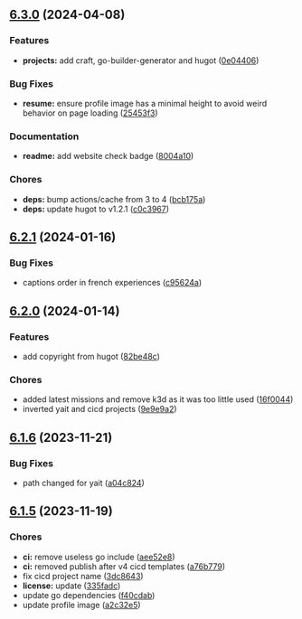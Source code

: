 ## [6.3.0](https://github.com/kilianpaquier/kilianpaquier.github.io/compare/v6.2.1...v6.3.0) (2024-04-08)


### Features

* **projects:** add craft, go-builder-generator and hugot ([0e04406](https://github.com/kilianpaquier/kilianpaquier.github.io/commit/0e04406b5154c7b8897b2371c5446398b3ef5679))


### Bug Fixes

* **resume:** ensure profile image has a minimal height to avoid weird behavior on page loading ([25453f3](https://github.com/kilianpaquier/kilianpaquier.github.io/commit/25453f3f31e00076c8147d90a356d638e176b0f8))


### Documentation

* **readme:** add website check badge ([8004a10](https://github.com/kilianpaquier/kilianpaquier.github.io/commit/8004a10d5c9a477a3cbe0c47b10bdcfcbb56ed9a))


### Chores

* **deps:** bump actions/cache from 3 to 4 ([bcb175a](https://github.com/kilianpaquier/kilianpaquier.github.io/commit/bcb175a3b193b661398445badb5720749bc67db4))
* **deps:** update hugot to v1.2.1 ([c0c3967](https://github.com/kilianpaquier/kilianpaquier.github.io/commit/c0c396791806752a12fc2434d0130ee653d10add))

## [6.2.1](https://gitlab.com/kilianpaquier/kilianpaquier.gitlab.io/compare/v6.2.0...v6.2.1) (2024-01-16)


### Bug Fixes

* captions order in french experiences ([c95624a](https://gitlab.com/kilianpaquier/kilianpaquier.gitlab.io/commit/c95624a252cab3c570edf851555cef9e73f77810))

## [6.2.0](https://gitlab.com/kilianpaquier/kilianpaquier.gitlab.io/compare/v6.1.6...v6.2.0) (2024-01-14)


### Features

* add copyright from hugot ([82be48c](https://gitlab.com/kilianpaquier/kilianpaquier.gitlab.io/commit/82be48c132888293ff71004c82ad9763ab94085c))


### Chores

* added latest missions and remove k3d as it was too little used ([16f0044](https://gitlab.com/kilianpaquier/kilianpaquier.gitlab.io/commit/16f0044937bafa5f606d2c27a7dbbdd6a8a8e734))
* inverted yait and cicd projects ([9e9e9a2](https://gitlab.com/kilianpaquier/kilianpaquier.gitlab.io/commit/9e9e9a253f798cb85a3fad8e9da755e1e5f7441e))

## [6.1.6](https://gitlab.com/kilianpaquier/kilianpaquier.gitlab.io/compare/v6.1.5...v6.1.6) (2023-11-21)


### Bug Fixes

* path changed for yait ([a04c824](https://gitlab.com/kilianpaquier/kilianpaquier.gitlab.io/commit/a04c8240d9ca07e0d83f59a6086ade021f7187b2))

## [6.1.5](https://gitlab.com/kilianpaquier/kilianpaquier.gitlab.io/compare/v6.1.4...v6.1.5) (2023-11-19)


### Chores

* **ci:** remove useless go include ([aee52e8](https://gitlab.com/kilianpaquier/kilianpaquier.gitlab.io/commit/aee52e8a5122a514a4a4c8cfb213ba99a7c29ff8))
* **ci:** removed publish after v4 cicd templates ([a76b779](https://gitlab.com/kilianpaquier/kilianpaquier.gitlab.io/commit/a76b779a0b55aa34ab9f5fae74a23664c1b8c5ed))
* fix cicd project name ([3dc8643](https://gitlab.com/kilianpaquier/kilianpaquier.gitlab.io/commit/3dc864314de17e9ebcf4310de04000cd6ac4d806))
* **license:** update ([335fadc](https://gitlab.com/kilianpaquier/kilianpaquier.gitlab.io/commit/335fadc2e2debb898df20dd6ae4a1e0234c1964c))
* update go dependencies ([f40cdab](https://gitlab.com/kilianpaquier/kilianpaquier.gitlab.io/commit/f40cdaba0e3dd59f9897f07ff7e4502fd42629c9))
* update profile image ([a2c32e5](https://gitlab.com/kilianpaquier/kilianpaquier.gitlab.io/commit/a2c32e5ff4519dfc385ee8abd67cc169fb6ec5df))
